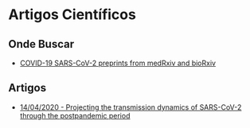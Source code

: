 # Artigos Científicos

## Onde Buscar

- [COVID-19 SARS-CoV-2 preprints from medRxiv and bioRxiv](https://connect.medrxiv.org/relate/content/181)

## Artigos

- [14/04/2020 - Projecting the transmission dynamics of SARS-CoV-2 through the postpandemic period](artigos-cientificos/2020-04-14-projecting-the-transmission-dynamics.md)